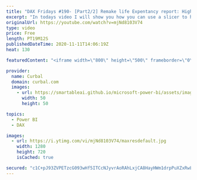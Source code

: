 ```yaml
---
title: "DAX Fridays #190- [Part2/2] Remake life Expentancy report: Highlight and filter data in power bi"
excerpt: "In todays video I will show you how you can use a slicer to highlight data in one visual and filter the rest based on the selection of the slicer. It is my take on the remake of the life expectancy report made by Microsoft for the Gartner BI bake-off.  Here you can download all the pbix files: https://curbal.com/donwload-center"
originalUrl: https://youtube.com/watch?v=mjNd8103V74
type: video
price: Free
length: PT19M12S
publishedDateTime: 2020-11-11T14:06:19Z
heat: 130

featuredContent: "<iframe width=\"800\" height=\"500\" frameborder=\"0\" src=\"https://www.youtube.com/embed/mjNd8103V74\" allow=\"accelerometer; autoplay; encrypted-media; gyroscope; picture-in-picture\" allowfullscreen></iframe>"

provider:
  name: Curbal
  domain: curbal.com
  images:
    - url: https://smartableai.github.io/microsoft-power-bi/assets/images/organizations/curbal.com-50x50.jpg
      width: 50
      height: 50

topics:
  - Power BI
  - DAX

images:
  - url: https://i.ytimg.com/vi/mjNd8103V74/maxresdefault.jpg
    width: 1280
    height: 720
    isCached: true

secured: "c1C+pJ93ZVPETzcG093wHf5ITCcNJyvrAoRAhLxjCA8HayHWm1drpPuXZxRwL4ekF/mJ/9sBU/IvXosVcXzWXc3N77m2C77HWPahz6vv3IOU/Im+BpwaefgF/yydfp2Fi8DDOSATbLSpql2izBA9zTbDgq+dKBxpnP+1WPVHOdcK67tpdiN6k2gP6lga7ZXmyx/lyAWVYpAc/5akZfNi6huOj0Zs/ENl/BWerr2yeq9drv00AxPHKWsyP2IHfc+41UG7S5f6LVzNyNZ28IRYuVfE9U06cJZBWu2fslLrb9UEPrMTAYTKrfIwWiV2/kxWp7KD0VcFYlT87GPQauKG502xbhzJyViPyW0BNsvl3E0qeLqy2rH/4KDYkiK6+2ISAE557HmzY78RWiDO0HR63yZXvyt8O8cG3LWbXFzo064=;fSFW06FIz9FG8FQ3BKVErA=="
---
```


